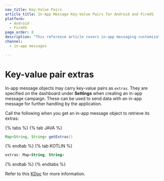 ```yaml
---
nav_title: Key-Value Pairs
article_title: In-App Message Key-Value Pairs for Android and FireOS
platform: 
  - Android
  - FireOS
page_order: 8
description: "This reference article covers in-app messaging customization options for your Android application."
channel:
  - in-app messages

---
```


# Key-value pair extras

In-app message objects may carry key-value pairs as `extras`. They are specified on the dashboard under **Settings** when creating an in-app message campaign. These can be used to send data with an in-app message for further handling by the application.

Call the following when you get an in-app message object to retrieve its extras:

{% tabs %}
{% tab JAVA %}
```java
Map<String, String> getExtras()
```
{% endtab %}
{% tab KOTLIN %}
```kotlin
extras: Map<String, String>
```
{% endtab %}
{% endtabs %}

Refer to this [KDoc][44] for more information.

[44]: https://appboy.github.io/appboy-android-sdk/kdoc/braze-android-sdk/com.braze.models.inappmessage/-i-in-app-message/get-extras.html
